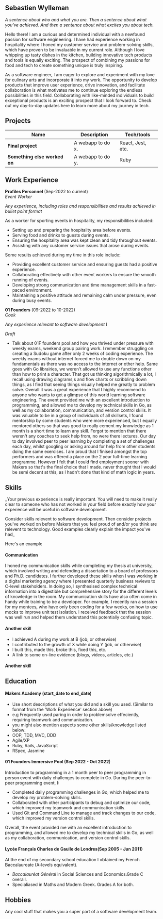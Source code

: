 ## Sebastien Wylleman

_A sentence about who and what you are. Then a sentence about what you've achieved. And then a sentence about what excites you about tech._

Hello there! I am a curious and determined individual with a newfound passion for software engineering. I have had experience working in hospitality where I honed my customer service and problem-solving skills, which have proven to be invaluable in my current role. Although I love whipping up tasty dishes in the kitchen, building innovative tech products and tools is equally exciting. The prospect of combining my passions for food and tech to create something unique is truly inspiring.

As a software engineer, I am eager to explore and experiment with my love for culinary arts and incorporate it into my work. The opportunity to develop products that improve user experience, drive innovation, and facilitate collaboration is what motivates me to continue exploring the endless possibilities in this field. Collaborating with like-minded individuals to build exceptional products is an exciting prospect that I look forward to. Check out my day-to-day updates here to learn more about my journey in tech.

## Projects

| Name                         | Description       | Tech/tools        |
| ---------------------------- | ----------------- | ----------------- |
| **Final project**            | A webapp to do x. | React, Jest, etc. |
| **Something else worked on** | A webapp to do y. | Ruby              |

## Work Experience

**Profiles Personnel** (Sep-2022 to current)  
_Event Worker_

_Any experience, including roles and responsibilities and results achieved in bullet point format_

As a worker for sporting events in hospitality, my responsibilities included:

- Setting up and preparing the hospitality area before events.
- Serving food and drinks to guests during events.
- Ensuring the hospitality area was kept clean and tidy throughout events.
- Assisting with any customer service issues that arose during events.

Some results achieved during my time in this role include:

- Providing excellent customer service and ensuring guests had a positive experience.
- Collaborating effectively with other event workers to ensure the smooth running of events.
- Developing strong communication and time management skills in a fast-paced environment.
- Maintaining a positive attitude and remaining calm under pressure, even during busy events.

**01 Founders** (09-2022 to 10-2022)  
_Cook_

_Any experience relevant to software development_ I

_Draft_

- Talk about 01F founders pool and how you thrived under pressure with weekly exams, weekend group pairing work. I remember struggling on creating a Sudoku game after only 2 weeks of coding experience.
  The weekly exams without internet forced me to double down on my fundamentals as there was no access to the internet or other help. Same goes with Go librairies, we weren't allowed to use any functions other than how to print a character. That got us thinking algorithmically a lot, I recall using drawing diagrams,s and flow charts or scribbling down things, as I find that seeing things visualy helped me greatly to problem solve. Overall it was a great experience that I highly recommend to anyone who wants to get a glimpse of this world learning software engineering. The event provided me with an excellent introduction to programming, and allowed me to develop my technical skills in Go, as well as my collaboration, communication, and version control skills. It was valuable to be in a group of individuals of all skillsets, I found mentorship by some students who were more experienced, but I equally mentored others so that was good to really cement my knowledge as 1 month is a short time to learn any skill. Forgot to mention that there weren't any coaches to seek help from, no were there lectures. Our day to day involved peer to peer learning by completing a set of challenges each day, whilst googling or asking around for help from other students doing the same exercises.
  I am proud that I finised amongst the top performers and was offered a place on the 2 year full-time learning programme. However I felt that I could find employment sooner with Makers so that's the final choice that I made. never thought that I would be semi decent at this, as I hadn't done that kind of math logic in years.

## Skills

\_Your previous experience is really important. You will need to make it really clear to someone who has not worked in your field before exactly how your experience will be useful in software development.

Consider skills relevent to software development. Then consider projects you've worked on before Makers that you feel proud of and/or you think are relevent to technology. Good examples clearly explain the impact you've had\_

Here's an example

#### Communication

I honed my communication skills while completing my thesis at university, which involved writing and defending a dissertation to a board of professors and Ph.D. candidates. I further developed these skills when I was working in a digital marketing agency where I presented quarterly business reviews to C-level stakeholders. In doing so, I synthesised complex technical information into a digestible but comprehensive story for the different levels of knowledge in the room. My communication skills have also often come in handy while training to be a developer. For example, I recently ran a session for my mentees, who have only been coding for a few weeks, on how to use mocks to improve unit test isolation. I received feedback that the session was well run and helped them understand this potentially confusing topic.

#### Another skill

- I achieved A during my work at B (job, or otherwise)
- I contributed to the growth of X while doing Y (job, or otherwise)
- I built this, made this, broke this, fixed this, etc.
- A link to some on-line evidence (blogs, videos, articles, etc.)

#### Another skill

## Education

#### Makers Academy (start_date to end_date)

- Use short descriptions of what you did and a skill you used. (Similar to format from the 'Work Experience' section above)
- e.g Frequently used paring in order to problemsolve effeciently, requiring teamwork and communication.
- you might also mention aspects some other skills/knowledge listed below:
- OOP, TDD, MVC, DDD
- Agile/XP
- Ruby, Rails, JavaScript
- RSpec, Jasmine

#### 01 Founders Immersive Pool (Sep 2022 - Oct 2022)

Introduction to programming in a 1 month peer to peer programming in person event with daily challenges to complete in Go. During the peer-to-peer programming event, I:

- Completed daily programming challenges in Go, which helped me to develop my problem-solving skills.
- Collaborated with other participants to debug and optimize our code, which improved my teamwork and communication skills.
- Used Git and Command Line to manage and track changes to our code, which improved my version control skills.

Overall, the event provided me with an excellent introduction to programming, and allowed me to develop my technical skills in Go, as well as my collaboration, communication, and version control skills.

#### Lycée Français Charles de Gaulle de Londres(Sep 2005 - Jun 2011)

At the end of my secondary school education I obtained my French Baccalaureate (A-levels equivalent).

- _Baccalauréat Général_ in Social Sciences and Economics.Grade C overall.
- Specialiased in Maths and Modern Greek. Grades A for both.

## Hobbies

Any cool stuff that makes you a super part of a software development team.

